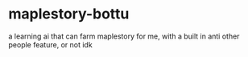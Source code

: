 # maplestory-bottu
a learning ai that can farm maplestory for me, with a built in anti other people feature, or not idk
